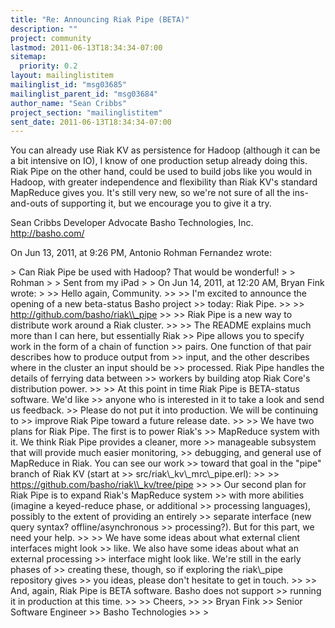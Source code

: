 ```yaml
---
title: "Re: Announcing Riak Pipe (BETA)"
description: ""
project: community
lastmod: 2011-06-13T18:34:34-07:00
sitemap:
  priority: 0.2
layout: mailinglistitem
mailinglist_id: "msg03685"
mailinglist_parent_id: "msg03684"
author_name: "Sean Cribbs"
project_section: "mailinglistitem"
sent_date: 2011-06-13T18:34:34-07:00
---
```



You can already use Riak KV as persistence for Hadoop (although it can be a bit 
intensive on IO), I know of one production setup already doing this. Riak Pipe 
on the other hand, could be used to build jobs like you would in Hadoop, with 
greater independence and flexibility than Riak KV's standard MapReduce gives 
you. It's still very new, so we're not sure of all the ins-and-outs of 
supporting it, but we encourage you to give it a try.

Sean Cribbs 
Developer Advocate
Basho Technologies, Inc.
http://basho.com/

On Jun 13, 2011, at 9:26 PM, Antonio Rohman Fernandez wrote:

&gt; Can Riak Pipe be used with Hadoop? That would be wonderful!
&gt; 
&gt; Rohman
&gt; 
&gt; Sent from my iPad
&gt; 
&gt; On Jun 14, 2011, at 12:20 AM, Bryan Fink  wrote:
&gt; 
&gt;&gt; Hello again, Community.
&gt;&gt; 
&gt;&gt; I'm excited to announce the opening of a new beta-status Basho project
&gt;&gt; today: Riak Pipe.
&gt;&gt; 
&gt;&gt; http://github.com/basho/riak\\_pipe
&gt;&gt; 
&gt;&gt; Riak Pipe is a new way to distribute work around a Riak cluster.
&gt;&gt; 
&gt;&gt; The README explains much more than I can here, but essentially Riak
&gt;&gt; Pipe allows you to specify work in the form of a chain of function
&gt;&gt; pairs. One function of that pair describes how to produce output from
&gt;&gt; input, and the other describes where in the cluster an input should be
&gt;&gt; processed. Riak Pipe handles the details of ferrying data between
&gt;&gt; workers by building atop Riak Core's distribution power.
&gt;&gt; 
&gt;&gt; At this point in time Riak Pipe is BETA-status software. We'd like
&gt;&gt; anyone who is interested in it to take a look and send us feedback.
&gt;&gt; Please do not put it into production. We will be continuing to
&gt;&gt; improve Riak Pipe toward a future release date.
&gt;&gt; 
&gt;&gt; We have two plans for Riak Pipe. The first is to power Riak's
&gt;&gt; MapReduce system with it. We think Riak Pipe provides a cleaner, more
&gt;&gt; manageable subsystem that will provide much easier monitoring,
&gt;&gt; debugging, and general use of MapReduce in Riak. You can see our work
&gt;&gt; toward that goal in the "pipe" branch of Riak KV (start at
&gt;&gt; src/riak\\_kv\\_mrc\\_pipe.erl):
&gt;&gt; 
&gt;&gt; https://github.com/basho/riak\\_kv/tree/pipe
&gt;&gt; 
&gt;&gt; Our second plan for Riak Pipe is to expand Riak's MapReduce system
&gt;&gt; with more abilities (imagine a keyed-reduce phase, or additional
&gt;&gt; processing languages), possibly to the extent of providing an entirely
&gt;&gt; separate interface (new query syntax? offline/asynchronous
&gt;&gt; processing?). But for this part, we need your help.
&gt;&gt; 
&gt;&gt; We have some ideas about what external client interfaces might look
&gt;&gt; like. We also have some ideas about what an external processing
&gt;&gt; interface might look like. We're still in the early phases of
&gt;&gt; creating these, though, so if exploring the riak\\_pipe repository gives
&gt;&gt; you ideas, please don't hesitate to get in touch.
&gt;&gt; 
&gt;&gt; And, again, Riak Pipe is BETA software. Basho does not support
&gt;&gt; running it in production at this time.
&gt;&gt; 
&gt;&gt; Cheers,
&gt;&gt; 
&gt;&gt; Bryan Fink
&gt;&gt; Senior Software Engineer
&gt;&gt; Basho Technologies
&gt;&gt; 
&gt; 
